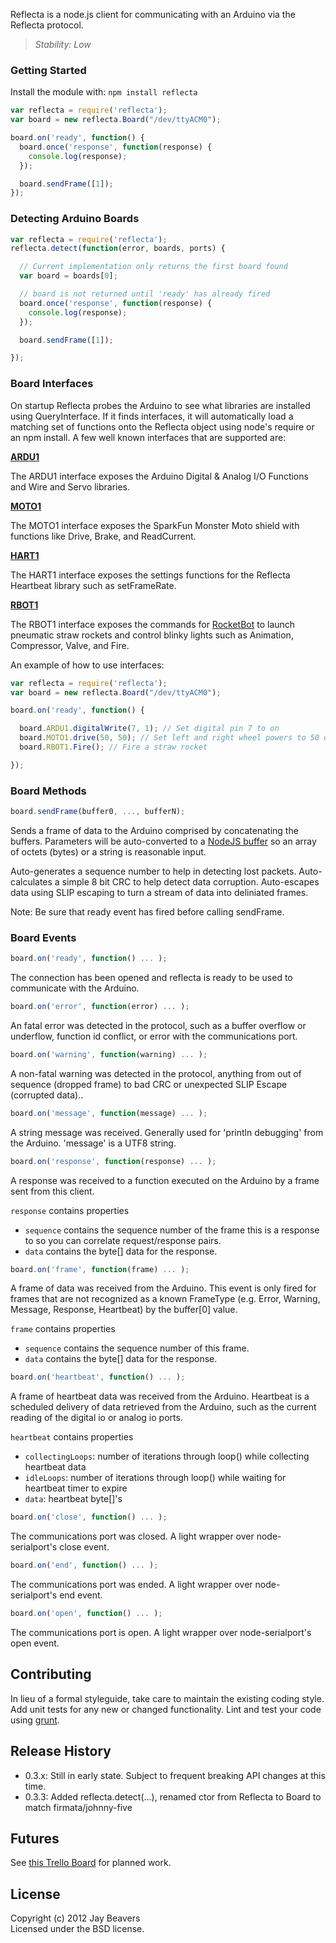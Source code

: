 Reflecta is a node.js client for communicating with an Arduino via the Reflecta protocol.

> _Stability: Low_

### Getting Started
Install the module with: `npm install reflecta`

```javascript
var reflecta = require('reflecta');
var board = new reflecta.Board("/dev/ttyACM0");

board.on('ready', function() {
  board.once('response', function(response) {
    console.log(response);
  });

  board.sendFrame([1]);
});
```

### Detecting Arduino Boards

```javascript
var reflecta = require('reflecta');
reflecta.detect(function(error, boards, ports) {

  // Current implementation only returns the first board found
  var board = boards[0];

  // board is not returned until 'ready' has already fired
  board.once('response', function(response) {
    console.log(response);
  });

  board.sendFrame([1]);

});
```

### Board Interfaces

On startup Reflecta probes the Arduino to see what libraries are installed using QueryInterface.  If it finds interfaces, it will automatically load a matching set of functions onto the Reflecta object using node's require or an npm install.  A few well known interfaces that are supported are:

__[ARDU1](https://github.com/JayBeavers/Reflecta/blob/master/NodeClient/node_modules/reflecta_ARDU1.js)__

The ARDU1 interface exposes the Arduino Digital & Analog I/O Functions and Wire and Servo libraries.

__[MOTO1](https://github.com/JayBeavers/Reflecta/blob/master/NodeClient/node_modules/reflecta_MOTO1.js)__

The MOTO1 interface exposes the SparkFun Monster Moto shield with functions like Drive, Brake, and ReadCurrent.

__[HART1](https://github.com/JayBeavers/Reflecta/blob/master/NodeClient/node_modules/reflecta_HART1.js)__

The HART1 interface exposes the settings functions for the Reflecta Heartbeat library such as setFrameRate.

__[RBOT1](https://github.com/JayBeavers/Reflecta/blob/master/NodeClient/node_modules/reflecta_RBOT1.js)__

The RBOT1 interface exposes the commands for [RocketBot](https://github.com/JayBeavers/RocketBot) to launch pneumatic straw rockets and control blinky lights such as Animation, Compressor, Valve, and Fire.

An example of how to use interfaces:
```javascript
var reflecta = require('reflecta');
var board = new reflecta.Board("/dev/ttyACM0");

board.on('ready', function() {

  board.ARDU1.digitalWrite(7, 1); // Set digital pin 7 to on
  board.MOTO1.drive(50, 50); // Set left and right wheel powers to 50 out of 255
  board.RBOT1.Fire(); // Fire a straw rocket

});
```

### Board Methods

```javascript
board.sendFrame(buffer0, ..., bufferN);
```
Sends a frame of data to the Arduino comprised by concatenating the buffers.  Parameters will be auto-converted to a [NodeJS buffer](http://nodejs.org/api/buffer.html) so an array of octets (bytes) or a string is reasonable input.

Auto-generates a sequence number to help in detecting lost packets.
Auto-calculates a simple 8 bit CRC to help detect data corruption.  Auto-escapes data using SLIP escaping to 
turn a stream of data into deliniated frames.

Note:  Be sure that ready event has fired before calling sendFrame.

### Board Events

```javascript
board.on('ready', function() ... );
```

The connection has been opened and reflecta is ready to be used to communicate with the Arduino.

```javascript
board.on('error', function(error) ... );
```

An fatal error was detected in the protocol, such as a buffer overflow or underflow, function id conflict, or error with the communications port.

```javascript
board.on('warning', function(warning) ... );
```

A non-fatal warning was detected in the protocol, anything from out of sequence (dropped frame) to bad CRC or
unexpected SLIP Escape (corrupted data)..

```javascript
board.on('message', function(message) ... );
```

A string message was received.  Generally used for 'println debugging' from the Arduino.  'message' is a UTF8 string.

```javascript
board.on('response', function(response) ... );
```

A response was received to a function executed on the Arduino by a frame sent from this client.

`response` contains properties

- `sequence` contains the sequence number of the frame this is a response to so you can correlate request/response pairs.
- `data` contains the byte[] data for the response.

```javascript
board.on('frame', function(frame) ... );
```

A frame of data was received from the Arduino.  This event is only fired for frames that are not recognized as a known FrameType (e.g. Error, Warning, Message, Response, Heartbeat) by the buffer[0] value.

`frame` contains properties

- `sequence` contains the sequence number of this frame.
- `data` contains the byte[] data for the response.

```javascript
board.on('heartbeat', function() ... );
```

A frame of heartbeat data was received from the Arduino.  Heartbeat is a scheduled delivery of data retrieved from the Arduino, such as the current reading of the digital io or analog io ports.

`heartbeat` contains properties

- `collectingLoops`: number of iterations through loop() while collecting heartbeat data
- `idleLoops`: number of iterations through loop() while waiting for heartbeat timer to expire
- `data`: heartbeat byte[]'s

```javascript
board.on('close', function() ... );
```

The communications port was closed.  A light wrapper over node-serialport's close event.

```javascript
board.on('end', function() ... );
```

The communications port was ended.  A light wrapper over node-serialport's end event.

```javascript
board.on('open', function() ... );
```

The communications port is open.  A light wrapper over node-serialport's open event.

## Contributing
In lieu of a formal styleguide, take care to maintain the existing coding style. Add unit tests for any new or changed functionality. Lint and test your code using [grunt](https://github.com/cowboy/grunt).

## Release History

- 0.3.x: Still in early state.  Subject to frequent breaking API changes at this time.
- 0.3.3: Added reflecta.detect(...), renamed ctor from Reflecta to Board to match firmata/johnny-five

## Futures

See [this Trello Board](https://trello.com/board/reflecta/4fe0b182caf51043640db94b) for planned work.

## License
Copyright (c) 2012 Jay Beavers  
Licensed under the BSD license.
